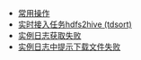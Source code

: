 * [常用操作](/workflow/workflow/qa/common_operation.md)
* [实时接入任务hdfs2hive \(tdsort\)](/workflow/workflow/qa/hdfs2hive_tdsort.md)
* [实例日志获取失败](/workflow/workflow/qa/loaderLogFailed.md)
* [实例日志中提示下载文件失败](/workflow/workflow/qa/ftpLoadFailed.md)
